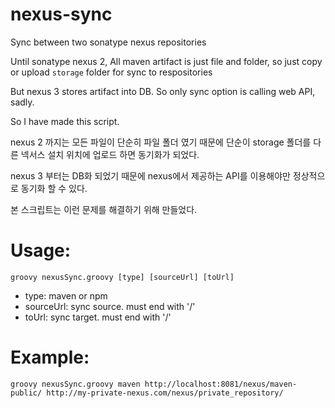 # nexus-sync
Sync between two sonatype nexus repositories

Until sonatype nexus 2, All maven artifact is just file and folder, so just copy or upload `storage` folder for sync to respositories

But nexus 3 stores artifact into DB. So only sync option is calling web API, sadly.

So I have made this script.


nexus 2 까지는 모든 파일이 단순히 파일 폴더 였기 때문에  단순이 storage 폴더를 다른 넥서스 설치 위치에 업로드 하면 동기화가 되었다.

nexus 3 부터는 DB화 되었기 때문에 nexus에서 제공하는 API를 이용해야만 정상적으로 동기화 할 수 있다.

본 스크립트는 이런 문제를 해결하기 위해 만들었다.

# Usage:

```groovy nexusSync.groovy [type] [sourceUrl] [toUrl]```

* type:      maven or npm
* sourceUrl: sync source. must end with '/'
* toUrl:     sync target. must end with '/'

# Example:

```groovy nexusSync.groovy maven http://localhost:8081/nexus/maven-public/ http://my-private-nexus.com/nexus/private_repository/```
